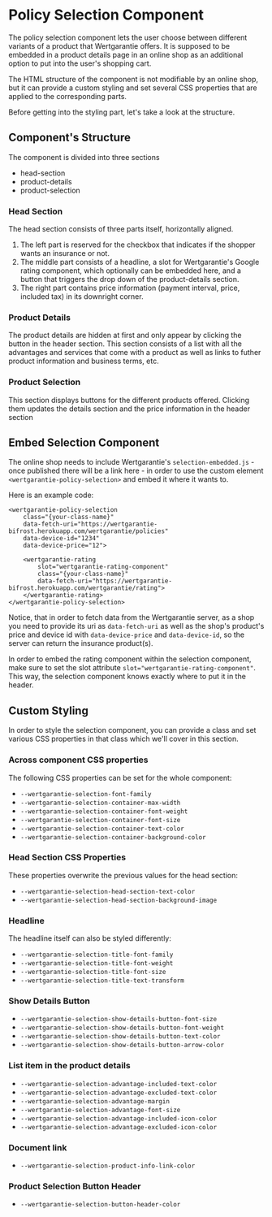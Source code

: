 # Policy Selection Component

The policy selection component lets the user choose between different variants of a product that Wertgarantie offers.
It is supposed to be embedded in a product details page in an online shop as an additional option to put into the user's shopping cart.

The HTML structure of the component is not modifiable by an online shop, but it can provide a custom styling and set several CSS properties that are applied to the corresponding parts.

Before getting into the styling part, let's take a look at the structure.

## Component's Structure
The component is divided into three sections
* head-section
* product-details
* product-selection

### Head Section
The head section consists of three parts itself, horizontally aligned.

1. The left part is reserved for the checkbox that indicates if the shopper wants an insurance or not.
2. The middle part consists of a headline, a slot for Wertgarantie's Google rating component, which optionally can be embedded here, and a button that triggers the drop down of the product-details section.
3. The right part contains price information (payment interval, price, included tax) in its downright corner.

### Product Details
The product details are hidden at first and only appear by clicking the button in the header section. This section consists of a list with all the advantages and services that come with a product as well as links to futher product information and business terms, etc.

### Product Selection
This section displays buttons for the different products offered. Clicking them updates the details section and the price information in the header section


## Embed Selection Component
The online shop needs to include Wertgarantie's `selection-embedded.js` - once published there will be a link here - in order to use the custom element `<wertgarantie-policy-selection>` and embed it where it wants to.

Here is an example code:

```
<wertgarantie-policy-selection
    class="{your-class-name}"
    data-fetch-uri="https://wertgarantie-bifrost.herokuapp.com/wertgarantie/policies"
    data-device-id="1234"
    data-device-price="12">

    <wertgarantie-rating 
        slot="wertgarantie-rating-component" 
        class="{your-class-name}"
        data-fetch-uri="https://wertgarantie-bifrost.herokuapp.com/wertgarantie/rating">
    </wertgarantie-rating>
</wertgarantie-policy-selection>
```

Notice, that in order to fetch data from the Wertgarantie server, as a shop you need to provide its uri as `data-fetch-uri` as well as the shop's product's price and device id with `data-device-price` and `data-device-id`, so the server can return the insurance product(s).

In order to embed the rating component within the selection component, make sure to set the slot attribute `slot="wertgarantie-rating-component"`. This way, the selection component knows exactly where to put it in the header.

## Custom Styling

In order to style the selection component, you can provide a class and set various CSS properties in that class which we'll cover in this section.

### Across component CSS properties
The following CSS properties can be set for the whole component:

* `--wertgarantie-selection-font-family`
* `--wertgarantie-selection-container-max-width`
* `--wertgarantie-selection-container-font-weight`
* `--wertgarantie-selection-container-font-size`
* `--wertgarantie-selection-container-text-color`
* `--wertgarantie-selection-container-background-color`

### Head Section CSS Properties
These properties overwrite the previous values for the head section:

* `--wertgarantie-selection-head-section-text-color`
* `--wertgarantie-selection-head-section-background-image`

### Headline
The headline itself can also be styled differently:

* `--wertgarantie-selection-title-font-family`
* `--wertgarantie-selection-title-font-weight`
* `--wertgarantie-selection-title-font-size`
* `--wertgarantie-selection-title-text-transform`

### Show Details Button

* `--wertgarantie-selection-show-details-button-font-size`
* `--wertgarantie-selection-show-details-button-font-weight`
* `--wertgarantie-selection-show-details-button-text-color`
* `--wertgarantie-selection-show-details-button-arrow-color`

### List item in the product details

* `--wertgarantie-selection-advantage-included-text-color`
* `--wertgarantie-selection-advantage-excluded-text-color`
* `--wertgarantie-selection-advantage-margin`
* `--wertgarantie-selection-advantage-font-size`
* `--wertgarantie-selection-advantage-included-icon-color`
* `--wertgarantie-selection-advantage-excluded-icon-color`

### Document link

* `--wertgarantie-selection-product-info-link-color`

### Product Selection Button Header

* `--wertgarantie-selection-button-header-color`